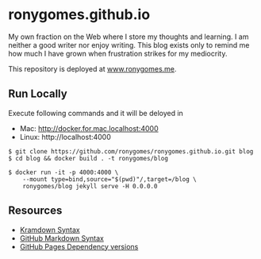 # ronygomes.github.io

My own fraction on the Web where I store my thoughts and learning. I am neither a good writer nor enjoy writing. This blog exists only to remind me how much I have grown when frustration strikes for my mediocrity.

This repository is deployed at <a target="_blank" href="https://www.ronygomes.me">www.ronygomes.me</a>.

## Run Locally

Execute following commands and it will be deloyed in
* Mac: http://docker.for.mac.localhost:4000
* Linux: http://localhost:4000

```shell
$ git clone https://github.com/ronygomes/ronygomes.github.io.git blog
$ cd blog && docker build . -t ronygomes/blog

$ docker run -it -p 4000:4000 \
    --mount type=bind,source="$(pwd)"/,target=/blog \
    ronygomes/blog jekyll serve -H 0.0.0.0
```

## Resources

* [Kramdown Syntax](https://kramdown.gettalong.org/syntax.html)
* [GitHub Markdown Syntax](https://docs.github.com/en/github/writing-on-github/basic-writing-and-formatting-syntax)
* [GitHub Pages Dependency versions](https://pages.github.com/versions/)
